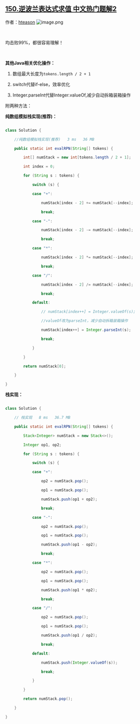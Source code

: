## [150.逆波兰表达式求值 中文热门题解2](https://leetcode.cn/problems/evaluate-reverse-polish-notation/solutions/100000/javachun-shu-zu-he-zhan-liang-chong-shi-xian-jian-)

作者：[hteason](https://leetcode.cn/u/hteason)
![image.png](https://pic.leetcode-cn.com/c67c18ed7af6dcaeb5da51e5286a96e384c9ec8ec6b9a94eb88963de880aced6-image.png)
<br>
均击败99%，都很容易理解！
<br>

**其他Java相关优化操作：**
1. 数组最大长度为`tokens.length / 2 + 1`
2. switch代替if-else，效率优化
3. Integer.parseInt代替Integer.valueOf,减少自动拆箱装箱操作

附两种方法：
**纯数组模拟栈实现(推荐)：**
```java
class Solution {
	//纯数组模拟栈实现(推荐)   3 ms	36 MB
	public static int evalRPN(String[] tokens) {
		int[] numStack = new int[tokens.length / 2 + 1];
		int index = 0;
		for (String s : tokens) {
			switch (s) {
			case "+":
				numStack[index - 2] += numStack[--index];
				break;
			case "-":
				numStack[index - 2] -= numStack[--index];
				break;
			case "*":
				numStack[index - 2] *= numStack[--index];
				break;
			case "/":
				numStack[index - 2] /= numStack[--index];
				break;
			default:
				// numStack[index++] = Integer.valueOf(s);
				//valueOf改为parseInt，减少自动拆箱装箱操作
				numStack[index++] = Integer.parseInt(s);
				break;
			}
		}
		return numStack[0];
	}
}
```
**栈实现：**
```java
class Solution {
	// 栈实现   8 ms	36.7 MB	
	public static int evalRPN(String[] tokens) {
		Stack<Integer> numStack = new Stack<>();
		Integer op1, op2;
		for (String s : tokens) {
			switch (s) {
			case "+":
				op2 = numStack.pop();
				op1 = numStack.pop();
				numStack.push(op1 + op2);
				break;
			case "-":
				op2 = numStack.pop();
				op1 = numStack.pop();
				numStack.push(op1 - op2);
				break;
			case "*":
				op2 = numStack.pop();
				op1 = numStack.pop();
				numStack.push(op1 * op2);
				break;
			case "/":
				op2 = numStack.pop();
				op1 = numStack.pop();
				numStack.push(op1 / op2);
				break;
			default:
				numStack.push(Integer.valueOf(s));
				break;
			}
		}
		return numStack.pop();
	}
}
```
